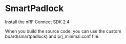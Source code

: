 # SmartPadlock

Install the nRF Connect SDK 2.4

When you build the source code, you can use the custom board(smartpadlock) and prj_minimal.conf file.